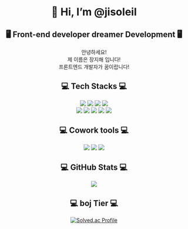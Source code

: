 <div align=center><h1>👋 Hi, I’m @jisoleil </h1></div>
<div align="center">
  
## 🖥️ Front-end developer dreamer Development 🖥️
안녕하세요!<br>
제 이름은 장지해 입니다!<br>
프론트엔드 개발자가 꿈이랍니다!<br>

## 💻 Tech Stacks 💻
<img src="https://img.shields.io/badge/HTML5-E34F26?style=flat-square&logo=html5&logoColor=white"/></a>
  <img src="https://img.shields.io/badge/css3-1572B6?style=flat-square&logo=css3&logoColor=white"/></a>
  <img src="https://img.shields.io/badge/Javascript-ffb13b?style=flat-square&logo=javascript&logoColor=white"/></a>
  <img src="https://img.shields.io/badge/bootstrap-7952B3?style=flat-square&logo=bootstrap&logoColor=white"/></a>
  <br>
<img src="https://img.shields.io/badge/Java-007396?style=flat-square&logo=Java&logoColor=white"/></a>
<img src="https://img.shields.io/badge/springboot-6DB33F?style=flat-square&logo=springboot&logoColor=white"/></a>
  <img src="https://img.shields.io/badge/Python-3766AB?style=flat-square&logo=Python&logoColor=white"/></a>
  <img src="https://img.shields.io/badge/django-092E20?style=flat-square&logo=django&logoColor=white"/></a>
  <img src="https://img.shields.io/badge/mysql-4479A1?style=flat-square&logo=mysql&logoColor=white"/></a>
  <br>
  
## 💻 Cowork tools 💻
  <a href="https://github.com/wkdwlgo"><img src="https://img.shields.io/badge/github-181717?style=flat-square&logo=github&logoColor=white"/></a>
  <a href="https://www.notion.so/770e05717bdb471c935447596c3438d5"><img src="https://img.shields.io/badge/notion-000000?style=flat-square&logo=notion&logoColor=white"/></a>
  <a href="https://jisoleil.tistory.com/"><img src="https://img.shields.io/badge/tistory-000000?style=flat-square&logo=tistory&logoColor=white"/></a>
  <br>

## 💻 GitHub Stats 💻
  <img src="https://github-readme-stats.vercel.app/api?username=wkdwlgo&theme=vue&show_icons=true"/></a>

## 💻 boj Tier 💻
[![Solved.ac Profile](http://mazassumnida.wtf/api/v2/generate_badge?boj=janggh1012)](https://solved.ac/janggh1012/)
  
</div>
<!--
**wkdwlgo/wkdwlgo** is a ✨ _special_ ✨ repository because its `README.md` (this file) appears on your GitHub profile.

Here are some ideas to get you started:

- 🔭 I’m currently working on ...
- 🌱 I’m currently learning ...
- 👯 I’m looking to collaborate on ...
- 🤔 I’m looking for help with ...
- 💬 Ask me about ...
- 📫 How to reach me: ...
- 😄 Pronouns: ...
- ⚡ Fun fact: ...
-->
